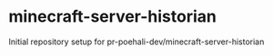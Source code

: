 # minecraft-server-historian

Initial repository setup for pr-poehali-dev/minecraft-server-historian